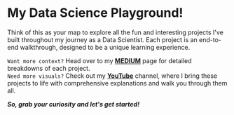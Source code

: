 # My Data Science Playground!

Think of this as your map to explore all the fun and interesting projects I've built throughout my journey as a Data Scientist. Each project is an end-to-end walkthrough, designed to be a unique learning experience.

`Want more context?` Head over to my [**MEDIUM**]() page for detailed breakdowns of each project. <br>
`Need more visuals?` Check out my [**YouTube**]() channel, where I bring these projects to life with comprehensive explanations and walk you through them all.

***So, grab your curiosity and let's get started!***
